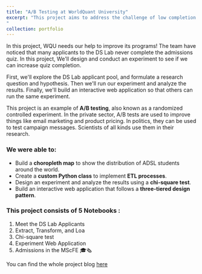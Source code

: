 ```yaml
---
title: "A/B Testing at WorldQuant University"
excerpt: "This project aims to address the challenge of low completion rates for the admissions quiz in the Data Science Lab (DS Lab) program at WQU. The primary business problem is a substantial number of applicants not finishing the quiz, which can lead to reduced enrollment, inefficient resource allocation, and potential impacts on the quality of admitted students. The expected outcomes include increased quiz completion rates, resulting in higher enrollment, better resource management, and improved student quality, ultimately benefiting the DS Lab program at WQU.<br/><img src='/images/How to A_B test your marketing email.jpeg' style='display: block; margin: 0 auto; max-width: 400px; width: 100%;'>
"
collection: portfolio
---
```


In this project, WQU needs our help to improve its programs! The team have noticed that many applicants to the DS Lab never complete the admissions quiz. In this project, We'll design and conduct an experiment to see if we can increase quiz completion.

First, we'll explore the DS Lab applicant pool, and formulate a research question and hypothesis. Then we'll run our experiment and analyze the results. Finally, we'll build an interactive web application so that others can run the same experiment.

This project is an example of **A/B testing**, also known as a randomized controlled experiment. In the private sector, A/B tests are used to improve things like email marketing and product pricing. In politics, they can be used to test campaign messages. Scientists of all kinds use them in their research.

### We were able to:
- Build a **choropleth map** to show the distribution of ADSL students around the world.
- Create a **custom Python class** to implement **ETL processes**.
- Design an experiment and analyze the results using a **chi-square test**.
- Build an interactive web application that follows a **three-tiered design pattern**.

### This project consists of 5 Notebooks :
1. Meet the DS Lab Applicants
2. Extract, Transform, and Loa
3. Chi-square test
4. Experiment Web Application
5. Admissions in the MScFE 🎓🗞

You can find the whole project blog [here](https://tinted-aphid-1c9.notion.site/Project_7-acd00891edba46ea8cdcfea85edb026a?pvs=4)
